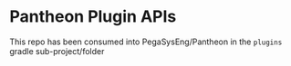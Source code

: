 # Pantheon Plugin APIs
This repo has been consumed into PegaSysEng/Pantheon in the `plugins` gradle sub-project/folder
